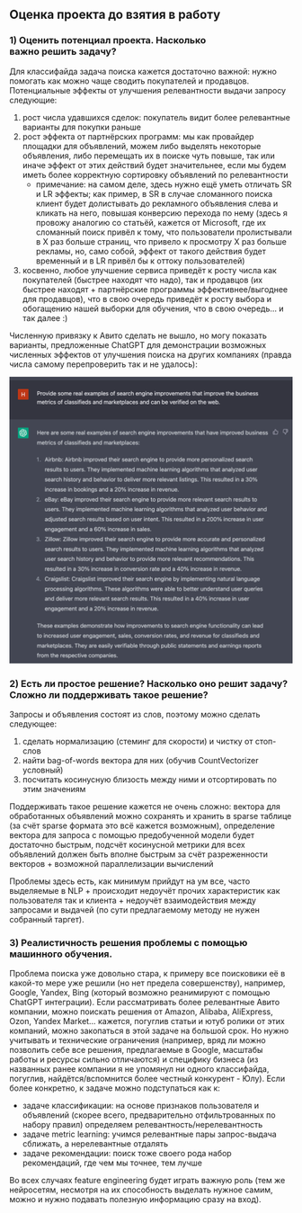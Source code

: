 ## Оценка проекта до взятия в работу

### 1) Оценить потенциал проекта. Насколько важно решить задачу?

Для классифайда задача поиска кажется достаточно важной: нужно помогать как можно чаще сводить покупателей и продавцов. 
Потенциальные эффекты от улучшения релевантности выдачи запросу следующие:
1. рост числа удавшихся сделок: покупатель видит более релевантные варианты для покупки раньше
2. рост эффекта от партнёрских программ: мы как провайдер площадки для объявлений, можем либо выделять некоторые объявления, либо перемещать их в поиске чуть повыше, так или иначе эффект от этих действий будет значительнее, если мы будем иметь более корректную сортировку объявлений по релевантности
    - примечание: на самом деле, здесь нужно ещё уметь отличать SR и LR эффекты; как пример, в SR в случае сломанного поиска клиент будет долистывать до рекламного объявления слева и кликать на него, повышая конверсию перехода по нему (здесь я провожу аналогию со статьёй, кажется от Microsoft, где их сломанный поиск привёл к тому, что пользователи пролистывали в Х раз больше страниц, что привело к просмотру X раз больше рекламы, но, само собой, эффект от такого действия будет временный и в LR привёл бы к оттоку пользователей)
3. косвенно, любое улучшение сервиса приведёт к росту числа как покупателей (быстрее находят что надо), так и продавцов (их быстрее находят + партнёрские программы эффективнее/выгоднее для продавцов), что в свою очередь приведёт к росту выбора и обогащению нашей выборки для обучения, что в свою очередь… и так далее :)

Численную привязку к Авито сделать не вышло, но могу показать варианты, предложенные ChatGPT для демонстрации возможных численных эффектов от улучшения поиска на других компаниях (правда числа самому перепроверить так и не удалось):

![This is an image](images/ChatGPT-suggestions.png)


### 2) Есть ли простое решение? Насколько оно решит задачу? Сложно ли поддерживать такое решение?

Запросы и объявления состоят из слов, поэтому можно сделать следующее:
1. сделать нормализацию (стеминг для скорости) и чистку от стоп-слов
2. найти bag-of-words вектора для них (обучив CountVectorizer условный)
3. посчитать косинусную близость между ними и отсортировать по этим значениям

Поддерживать такое решение кажется не очень сложно: вектора для обработанных объявлений можно сохранять и хранить в sparse таблице (за счёт sparse формата это всё кажется возможным), определение вектора для запроса с помощью предобученной модели будет достаточно быстрым, подсчёт косинусной метрики для всех объявлений должен быть вполне быстрым за счёт разреженности векторов + возможной параллелизации вычислений

Проблемы здесь есть, как минимум прийдут на ум все, часто выделяемые в NLP + происходит недоучёт прочих характеристик как пользователя так и клиента + недоучёт взаимодействия между запросами и выдачей (по сути предлагаемому методу не нужен собранный таргет).


### 3) Реалистичность решения проблемы с помощью машинного обучения.

Проблема поиска уже довольно стара, к примеру все поисковики её в какой-то мере уже решили (но нет предела совершенству), например, Google, Yandex, Bing (который возможно реанимируют с помощью ChatGPT интеграции). Если рассматривать более релевантные Авито компании, можно поискать решения от Amazon, Alibaba, AliExpress, Ozon, Yandex Market… кажется, погуглив статьи и ютуб ролики от этих компаний, можно закопаться в этой задаче на большой срок. Но нужно учитывать и технические ограничения (например, вряд ли можно позволить себе все решения, предлагаемые в Google, масштабы работы и ресурсы сильно отличаются) и специфику бизнеса (из названных ранее компании я не упомянул ни одного классифайда, погуглив, найдётся/вспомнится более честный конкурент - Юлу). Если более конкретно, к задаче можно подступаться как к: 
- задаче классификации: на основе признаков пользователя и объявлений (скорее всего, предварительно отфильтрованных по набору правил) определяем релевантность/нерелевантность
- задаче metric learning: учимся релевантные пары запрос-выдача сближать, а нерелевантные отдалять
- задаче рекомендации: поиск тоже своего рода набор рекомендаций, где чем мы точнее, тем лучше

Во всех случаях feature engineering будет играть важную роль (тем же нейросетям, несмотря на их способность выделать нужное самим, можно и нужно подавать полезную информацию сразу на вход).
